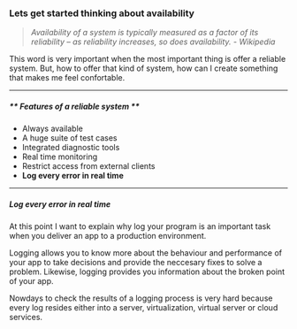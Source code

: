 ### **Lets get started thinking about availability**

> *Availability of a system is typically measured as a factor of its reliability – as reliability increases, so does availability. - Wikipedia*

This word is very important when the most important thing is offer a reliable system.  But, how to offer that kind of system, how can I create something that makes me feel confortable.

------------------------
##### ** Features of a reliable system  **

* Always available
* A huge suite of test cases
* Integrated diagnostic tools
* Real time monitoring
* Restrict access from external clients
* **Log every error in real time**

------------------------

##### **Log every error in real time**

At this point I want to explain why log your program is an important task when you deliver an app to a production environment.  

Logging allows you to know more about the behaviour and performance of your app to take decisions and provide the neccesary fixes to solve a problem.  Likewise, logging provides you information about the broken point of your app.

Nowdays to check the results of a logging process is very hard because every log resides either into a server, virtualization, virtual server or cloud services.


